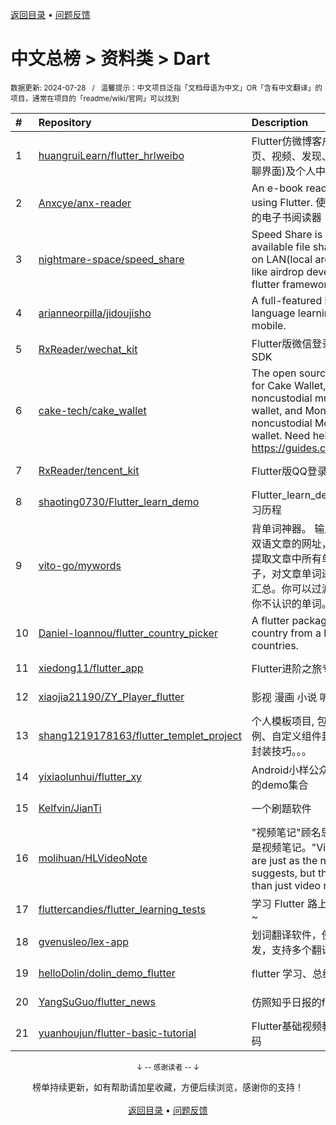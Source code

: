 <a href="https://gitee.com/GrowingGit/GitHub-Chinese-Top-Charts#github中文排行榜">返回目录</a> • <a href="/content/docs/feedback.md">问题反馈</a>

# 中文总榜 > 资料类 > Dart
<sub>数据更新: 2024-07-28&nbsp;&nbsp;&nbsp;/&nbsp;&nbsp;&nbsp;温馨提示：中文项目泛指「文档母语为中文」OR「含有中文翻译」的项目，通常在项目的「readme/wiki/官网」可以找到</sub>

|#|Repository|Description|Stars|Updated|
|:-|:-|:-|:-|:-|
|1|[huangruiLearn/flutter_hrlweibo](https://github.com/huangruiLearn/flutter_hrlweibo)|Flutter仿微博客户端,  包含首页、视频、发现、消息(仿微博聊界面)及个人中心模块|2780|2024-05-22|
|2|[Anxcye/anx-reader](https://github.com/Anxcye/anx-reader)|An e-book reader written using Flutter. 使用Flutter编写的电子书阅读器|1324|2024-07-27|
|3|[nightmare-space/speed_share](https://github.com/nightmare-space/speed_share)|Speed Share is a highly available file sharing terminal on LAN(local area network) like airdrop developed by flutter framework.|858|2024-07-23|
|4|[arianneorpilla/jidoujisho](https://github.com/arianneorpilla/jidoujisho)|A full-featured immersion language learning suite for mobile.|844|2024-07-03|
|5|[RxReader/wechat_kit](https://github.com/RxReader/wechat_kit)|Flutter版微信登录/分享/支付 SDK|703|2024-04-08|
|6|[cake-tech/cake_wallet](https://github.com/cake-tech/cake_wallet)|The open source repository for Cake Wallet, a noncustodial multi-currency wallet, and Monero.com, a noncustodial Monero-only wallet. Need help? Check out https://guides.cakewallet.com|596|2024-07-27|
|7|[RxReader/tencent_kit](https://github.com/RxReader/tencent_kit)|Flutter版QQ登录/分享|236|2024-02-23|
|8|[shaoting0730/Flutter_learn_demo](https://github.com/shaoting0730/Flutter_learn_demo)|Flutter_learn_demo  Flutter学习历程|216|2024-07-24|
|9|[vito-go/mywords](https://github.com/vito-go/mywords)|背单词神器。 输入一个英语或双语文章的网址，本工具将自动提取文章中所有单词及其所在句子，对文章单词进行去重、统计汇总。你可以过滤筛选只显示出你不认识的单词。|162|2024-04-29|
|10|[Daniel-Ioannou/flutter_country_picker](https://github.com/Daniel-Ioannou/flutter_country_picker)|A flutter package to select a country from a list of countries.|114|2024-07-02|
|11|[xiedong11/flutter_app](https://github.com/xiedong11/flutter_app)|Flutter进阶之旅专栏|100|2024-02-02|
|12|[xiaojia21190/ZY_Player_flutter](https://github.com/xiaojia21190/ZY_Player_flutter)|影视 漫画 小说 听书 |69|2024-03-07|
|13|[shang1219178163/flutter_templet_project](https://github.com/shang1219178163/flutter_templet_project)| 个人模板项目, 包含组件使用示例、自定义组件封装、代码优化封装技巧。。。|61|2024-07-26|
|14|[yixiaolunhui/flutter_xy](https://github.com/yixiaolunhui/flutter_xy)|Android小样公众号对应Flutter的demo集合|36|2024-07-09|
|15|[Kelfvin/JianTi](https://github.com/Kelfvin/JianTi)|一个刷题软件|26|2024-06-20|
|16|[molihuan/HLVideoNote](https://github.com/molihuan/HLVideoNote)|"视频笔记"顾名思义，但不仅仅是视频笔记。"Video notes" are just as the name suggests, but they are more than just video notes.|20|2024-05-24|
|17|[fluttercandies/flutter_learning_tests](https://github.com/fluttercandies/flutter_learning_tests)|学习 Flutter 路上的点滴及小测~|17|2024-06-24|
|18|[gvenusleo/lex-app](https://github.com/gvenusleo/lex-app)|划词翻译软件，使用 Flutter 开发，支持多个翻译模型|13|2024-06-06|
|19|[helloDolin/dolin_demo_flutter](https://github.com/helloDolin/dolin_demo_flutter)|flutter 学习、总结、提高|11|2024-07-26|
|20|[YangSuGuo/flutter_news](https://github.com/YangSuGuo/flutter_news)|仿照知乎日报的flutter项目|8|2024-03-04|
|21|[yuanhoujun/flutter-basic-tutorial](https://github.com/yuanhoujun/flutter-basic-tutorial)|Flutter基础视频教程课件以及源码|7|2024-06-04|

<div align="center">
    <p><sub>↓ -- 感谢读者 -- ↓</sub></p>
    榜单持续更新，如有帮助请加星收藏，方便后续浏览，感谢你的支持！
</div>

<br/>

<div align="center"><a href="https://gitee.com/GrowingGit/GitHub-Chinese-Top-Charts#github中文排行榜">返回目录</a> • <a href="/content/docs/feedback.md">问题反馈</a></div>
